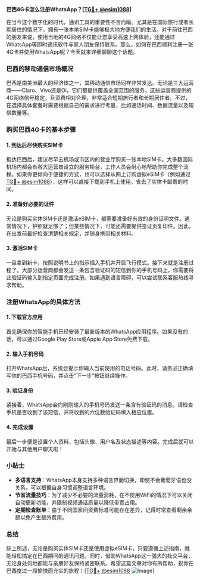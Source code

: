 **巴西4G卡怎么注册WhatsApp？[[TG💪+ @esim1088](https://t.me/s/esim1088)]**

在当今这个数字化的时代，通讯工具的重要性不言而喻。尤其是在国际旅行或者长期居住的情况下，拥有一张本地SIM卡能够极大地方便我们的生活。对于前往巴西的朋友来说，使用当地的4G网络不仅能让您享受高速上网体验，还能通过WhatsApp等即时通讯软件与家人朋友保持联系。那么，如何在巴西顺利注册一张4G卡并使用WhatsApp呢？今天就来详细聊聊这个话题。

### 巴西的移动通信市场概况

巴西是南美洲最大的经济体之一，其移动通信市场同样非常发达。无论是三大运营商——Claro、Vivo还是Oi，它们都提供覆盖全国范围的服务。这些运营商提供的4G网络信号稳定，且资费相对合理，非常适合短期旅行者和长期居住者。不过，在选择具体套餐时需要根据自己的需求进行考量，比如通话时间、数据流量以及短信数量等。

### 购买巴西4G卡的基本步骤

#### 1. 到达后尽快购买SIM卡
抵达巴西后，建议尽早去机场或市区内的营业厅购买一张本地SIM卡。大多数国际机场内都会有各大运营商设立的服务柜台，工作人员会耐心地帮助你完成整个流程。如果你更倾向于便捷的方式，也可以选择从网上订购虚拟eSIM卡（例如通过[TG💪+ @esim1088](https://t.me/s/esim1088)），这样可以直接下载到手机上使用，省去了实体卡邮寄的时间。

#### 2. 准备好必要的证件
无论是购买实体SIM卡还是激活eSIM卡，都需要准备好有效的身份证明文件。通常情况下，护照就足够了；但某些情况下，可能还需要提供签证页复印件。因此，在出发前最好检查清楚相关规定，并随身携带相关材料。

#### 3. 激活SIM卡
一旦拿到新卡，按照说明书上的指示插入手机并开启飞行模式。接下来就是注册过程了。大部分运营商都会发送一条包含验证码的短信到你的手机号码上，你需要将此验证码输入到指定页面完成注册。如果遇到语言障碍，可以尝试联系客服热线寻求帮助。

### 注册WhatsApp的具体方法

#### 1. 下载官方应用
首先确保你的智能手机已经安装了最新版本的WhatsApp应用程序。如果没有的话，可以通过Google Play Store或Apple App Store免费下载。

#### 2. 输入手机号码
打开WhatsApp后，系统会提示你输入当前使用的电话号码。此时，请务必正确填写你的巴西手机号码，并点击“下一步”按钮继续操作。

#### 3. 验证身份
紧接着，WhatsApp会向刚刚输入的手机号码发送一条含有验证码的消息。请检查手机是否收到了该短信，并将收到的六位数验证码填入相应位置。

#### 4. 完成设置
最后一步便是设置个人资料，包括头像、用户名及状态描述等内容。完成后就可以开始与其他用户聊天啦！

### 小贴士

- **多语言支持**：WhatsApp本身支持多种语言界面切换，即使不会葡萄牙语也没关系，可以根据自身习惯调整语言环境。
- **节省流量技巧**：为了减少不必要的流量消耗，在不使用WiFi的情况下可以关闭自动更新功能，并限制视频通话质量以降低带宽占用。
- **定期检查账单**：由于不同国家间资费标准可能存在差异，记得时常查看剩余余额以免产生额外费用。

### 总结

综上所述，无论是购买实体SIM卡还是使用虚拟eSIM卡，只要遵循上述指南，就能轻松搞定在巴西期间的通讯问题。同时，借助WhatsApp这一强大的社交平台，无论身处何地都能与亲朋好友保持紧密联系。希望这篇文章对你有所帮助，祝你在巴西度过一段愉快而充实的旅程！[[TG💪+ @esim1088](https://t.me/s/esim1088) ![Image](https://i.postimg.cc/4NQfJmqS/Snipaste-2025-05-13-00-14-12.png)]